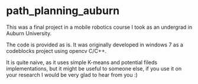 # path_planning_auburn
This was a final project in a mobile robotics course I took as an undergrad in Auburn University.

The code is provided as is. It was originally developed in windows 7 as a codeblocks project using opencv C/C++.

It is quite naive, as it uses simple K-means and potential fileds implementations, but it might be useful to someone else, if you use it on your research I would be very glad to hear from you :)
